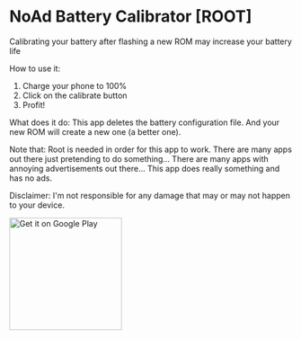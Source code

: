 # NoAd Battery Calibrator [ROOT]

Calibrating your battery after flashing a new ROM may increase your battery life

How to use it:
1. Charge your phone to 100%
2. Click on the calibrate button
3. Profit!

What does it do:
This app deletes the battery configuration file. And your new ROM will create a new one (a better one).
 
Note that:
Root is needed in order for this app to work.
There are many apps out there just pretending to do something...
There are many apps with annoying advertisements out there...
This app does really something and has no ads.

Disclaimer:
I'm not responsible for any damage that may or may not happen to your device.

<a href='https://play.google.com/store/apps/details?id=eu.roggstar.luigithehunter.batterycalibrate&pcampaignid=MKT-Other-global-all-co-prtnr-py-PartBadge-Mar2515-1' target="_BLANK"><img alt='Get it on Google Play' src='https://play.google.com/intl/en_us/badges/images/generic/en_badge_web_generic.png' width=200px/></a>
